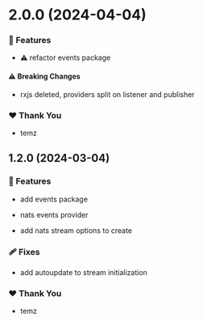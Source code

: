 # 2.0.0 (2024-04-04)


### 🚀 Features

- ⚠️  refactor events package


#### ⚠️  Breaking Changes

- rxjs deleted, providers split on listener and publisher

### ❤️  Thank You

- temz

## 1.2.0 (2024-03-04)


### 🚀 Features

- add events package

- nats events provider

- add nats stream options to create


### 🩹 Fixes

- add autoupdate to stream initialization


### ❤️  Thank You

- temz